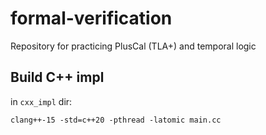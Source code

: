 # formal-verification
Repository for practicing PlusCal (TLA+) and temporal logic

## Build C++ impl
in `cxx_impl` dir:
```
clang++-15 -std=c++20 -pthread -latomic main.cc
```

